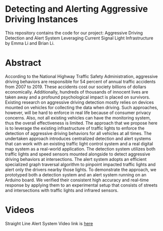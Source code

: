 # Detecting and Alerting Aggressive Driving Instances

This repository contains the code for our project: Aggressive Driving Detection and Alert System Leveraging Current Signal Light Infrastructure by Emma Li and Brian Li. 

# Abstract

According to the National Highway Traffic Safety Administration, aggressive driving behaviors are responsible for 54 percent of annual traffic accidents from 2007 to 2019. These accidents cost our society billions of dollars economically. Additionally, hundreds of thousands of innocent lives are taken away and a profound psychological impact is placed on survivors. Existing research on aggressive driving detection mostly relies on devices mounted on vehicles for collecting the data when driving. Such approaches, however, will be hard to enforce in real life because of consumer privacy concerns. Also, not all existing vehicles can have the monitoring system, thus the overall effectiveness is limited. The approach that we propose here is to leverage the existing infrastructure of traffic lights to enforce the detection of aggressive driving behaviors for all vehicles at all times. The undertaken approach introduces centralized detection and alert systems that can work with an existing traffic light control system and a real digital map system as a real-world application. The detection system utilizes both traffic lights and speed sensors mounted alongside to detect aggressive driving behaviors at intersections. The alert system adopts an efficient specialized graph traversal algorithm to pinpoint impacted traffic lights and alert only the drivers nearby those lights. To demonstrate the approach, we prototyped both a detection system and an alert system running on an Arduino board. We verified their consistent high accuracy and real-time response by applying them to an experimental setup that consists of streets and intersections with traffic lights and infrared sensors. 

# Videos

Straight Line Alert System Video link is [here](https://drive.google.com/file/d/1IpdAHv_zDtZ3WNocq9sMf2qLszbKbI_o/view?usp=sharing)

